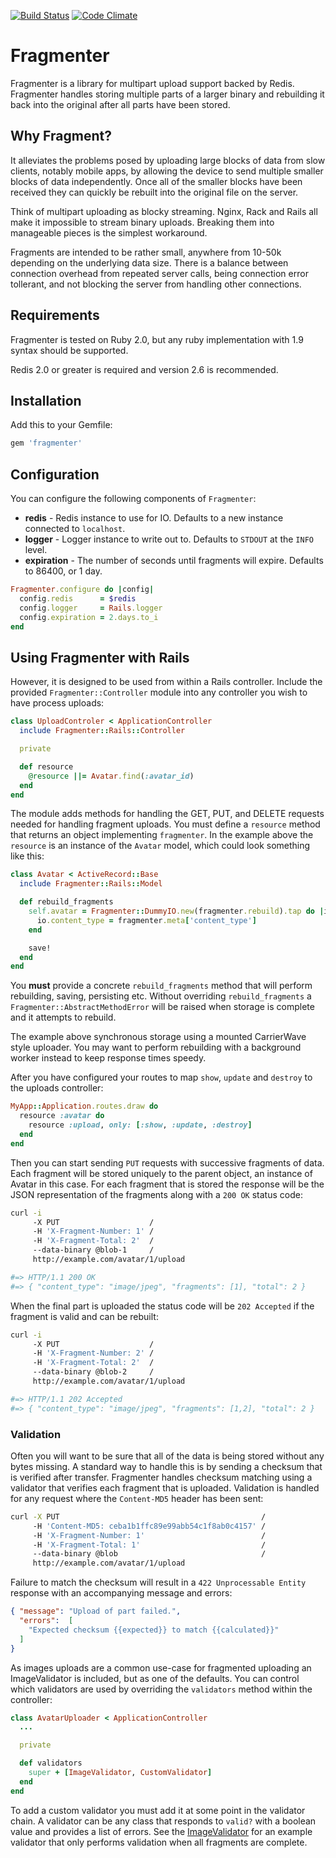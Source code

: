 [![Build Status](https://travis-ci.org/dscout/fragmenter.png?branch=master)](https://travis-ci.org/dscout/fragmenter)
[![Code Climate](https://codeclimate.com/github/dscout/fragmenter.png)](https://codeclimate.com/github/dscout/fragmenter)

# Fragmenter

Fragmenter is a library for multipart upload support backed by Redis.
Fragmenter handles storing multiple parts of a larger binary and rebuilding it
back into the original after all parts have been stored.

## Why Fragment?

It alleviates the problems posed by uploading large blocks of data from slow
clients, notably mobile apps, by allowing the device to send multiple smaller
blocks of data independently. Once all of the smaller blocks have been received
they can quickly be rebuilt into the original file on the server.

Think of multipart uploading as blocky streaming. Nginx, Rack and Rails all
make it impossible to stream binary uploads. Breaking them into manageable
pieces is the simplest workaround.

Fragments are intended to be rather small, anywhere from 10-50k depending on
the underlying data size. There is a balance between connection overhead from
repeated server calls, being connection error tollerant, and not blocking the
server from handling other connections.

## Requirements

Fragmenter is tested on Ruby 2.0, but any ruby implementation with 1.9 syntax
should be supported.

Redis 2.0 or greater is required and version 2.6 is recommended.

## Installation

Add this to your Gemfile:

```ruby
gem 'fragmenter'
```

## Configuration

You can configure the following components of `Fragmenter`:

* **redis**      - Redis instance to use for IO. Defaults to a new instance connected to `localhost`.
* **logger**     - Logger instance to write out to. Defaults to `STDOUT` at the `INFO` level.
* **expiration** - The number of seconds until fragments will expire. Defaults to 86400, or 1 day.

```ruby
Fragmenter.configure do |config|
  config.redis      = $redis
  config.logger     = Rails.logger
  config.expiration = 2.days.to_i
end
```

## Using Fragmenter with Rails

However, it is designed to be used from within a Rails controller. Include the
provided `Fragmenter::Controller` module into any controller you wish to have
process uploads:

```ruby
class UploadControler < ApplicationController
  include Fragmenter::Rails::Controller

  private

  def resource
    @resource ||= Avatar.find(:avatar_id)
  end
end
```

The module adds methods for handling the GET, PUT, and DELETE requests needed
for handling fragment uploads. You must define a `resource` method that returns
an object implementing `fragmenter`. In the example above the `resource` is an
instance of the `Avatar` model, which could look something like this:

```ruby
class Avatar < ActiveRecord::Base
  include Fragmenter::Rails::Model

  def rebuild_fragments
    self.avatar = Fragmenter::DummyIO.new(fragmenter.rebuild).tap do |io|
      io.content_type = fragmenter.meta['content_type']
    end

    save!
  end
end
```

You **must** provide a concrete `rebuild_fragments` method that will perform
rebuilding, saving, persisting etc. Without overriding `rebuild_fragments` a
`Fragmenter::AbstractMethodError` will be raised when storage is complete and
it attempts to rebuild.

The example above synchronous storage using a mounted CarrierWave style
uploader. You may want to perform rebuilding with a background worker instead
to keep response times speedy.

After you have configured your routes to map `show`, `update` and `destroy` to
the uploads controller:

```ruby
MyApp::Application.routes.draw do
  resource :avatar do
    resource :upload, only: [:show, :update, :destroy]
  end
end
```

Then you can start sending `PUT` requests with successive fragments of data.
Each fragment will be stored uniquely to the parent object, an instance of
Avatar in this case. For each fragment that is stored the response will be the
JSON representation of the fragments along with a `200 OK` status code:

```bash
curl -i
     -X PUT                    /
     -H 'X-Fragment-Number: 1' /
     -H 'X-Fragment-Total: 2'  /
     --data-binary @blob-1     /
     http://example.com/avatar/1/upload

#=> HTTP/1.1 200 OK
#=> { "content_type": "image/jpeg", "fragments": [1], "total": 2 }
```

When the final part is uploaded the status code will be `202 Accepted` if the
fragment is valid and can be rebuilt:

```bash
curl -i
     -X PUT                    /
     -H 'X-Fragment-Number: 2' /
     -H 'X-Fragment-Total: 2'  /
     --data-binary @blob-2     /
     http://example.com/avatar/1/upload

#=> HTTP/1.1 202 Accepted
#=> { "content_type": "image/jpeg", "fragments": [1,2], "total": 2 }
```

### Validation

Often you will want to be sure that all of the data is being stored without any
bytes missing. A standard way to handle this is by sending a checksum that is
verified after transfer. Fragmenter handles checksum matching using a validator
that verifies each fragment that is uploaded. Validation is handled for any request
where the `Content-MD5` header has been sent:

```bash
curl -X PUT                                             /
     -H 'Content-MD5: ceba1b1ffc89e99abb54c1f8ab0c4157' /
     -H 'X-Fragment-Number: 1'                          /
     -H 'X-Fragment-Total: 1'                           /
     --data-binary @blob                                /
     http://example.com/avatar/1/upload
```

Failure to match the checksum will result in a `422 Unprocessable Entity`
response with an accompanying message and errors:

```json
{ "message": "Upload of part failed.",
  "errors":  [
    "Expected checksum {{expected}} to match {{calculated}}"
  ]
}
```

As images uploads are a common use-case for fragmented uploading an
ImageValidator is included, but as one of the defaults. You can control which
validators are used by overriding the `validators` method within the
controller:

```ruby
class AvatarUploader < ApplicationController
  ...

  private

  def validators
    super + [ImageValidator, CustomValidator]
  end
end
```

To add a custom validator you must add it at some point in the validator chain.
A validator can be any class that responds to `valid?` with a boolean value and
provides a list of errors. See the [ImageValidator][1] for an example validator
that only performs validation when all fragments are complete.

[1]:lib/fragmenter/validators/image
